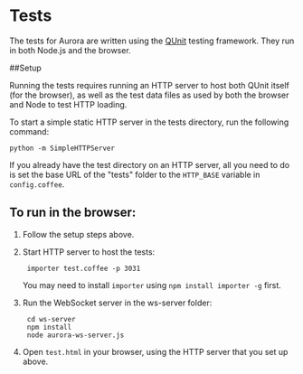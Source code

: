 Tests
=====

The tests for Aurora are written using the [QUnit](http://qunitjs.com/) testing framework.  They 
run in both Node.js and the browser.

##Setup

Running the tests requires running an HTTP server to host both QUnit itself (for the browser),
as well as the test data files as used by both the browser and Node to test HTTP loading.

To start a simple static HTTP server in the tests directory, run the following command:

    python -m SimpleHTTPServer
    
If you already have the test directory on an HTTP server, all you need to do is set the base URL of 
the "tests" folder to the `HTTP_BASE` variable in `config.coffee`.

## To run in the browser:

1. Follow the setup steps above.

2. Start HTTP server to host the tests:

        importer test.coffee -p 3031
        
    You may need to install `importer` using `npm install importer -g` first.

3. Run the WebSocket server in the ws-server folder:

        cd ws-server
        npm install
        node aurora-ws-server.js

4. Open `test.html` in your browser, using the HTTP server that you set up above.